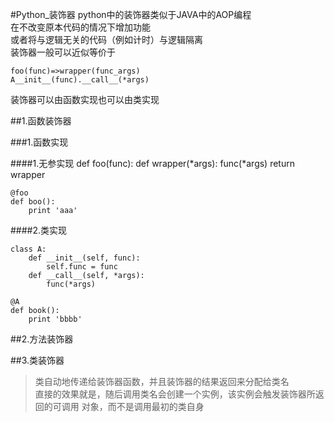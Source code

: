 #Python_装饰器
python中的装饰器类似于JAVA中的AOP编程  
在不改变原本代码的情况下增加功能  
或者将与逻辑无关的代码（例如计时）与逻辑隔离  
装饰器一般可以近似等价于

	foo(func)=>wrapper(func_args)
	A__init__(func).__call__(*args)

装饰器可以由函数实现也可以由类实现

##1.函数装饰器

###1.函数实现

####1.无参实现
	def foo(func):
		def wrapper(*args):
			func(*args)
		return wrapper

	@foo
	def boo():
		print 'aaa'

####2.类实现

	class A:
		def __init__(self, func):
			self.func = func
		def __call__(self, *args):
			func(*args)

	@A
	def book():
		print 'bbbb'


##2.方法装饰器

##3.类装饰器

>类自动地传递给装饰器函数，并且装饰器的结果返回来分配给类名  
>直接的效果就是，随后调用类名会创建一个实例，该实例会触发装饰器所返回的可调用
对象，而不是调用最初的类自身